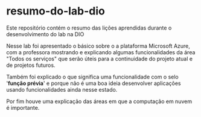 # resumo-do-lab-dio
Este repositório contém o resumo das lições aprendidas durante o desenvolvimento do lab na DIO

Nesse lab foi apresentado o básico sobre o a plataforma Microsoft Azure, com a professora mostrando e explicando algumas funcionalidades da área "Todos os serviços" que serão úteis para a continuidade do projeto atual e de projetos futuros.

Também foi explicado o que significa uma funcionalidade com o selo '**função prévia**' e porque não é uma boa ideia desenvolver aplicações usando funcionalidades ainda nesse estado.

Por fim houve uma explicação das áreas em que a computação em nuvem é importante.
